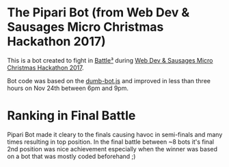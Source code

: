 # The Pipari Bot (from Web Dev & Sausages Micro Christmas Hackathon 2017)

This is a bot created to fight in [Battle³](https://github.com/leomelin/battlecube) during [Web Dev & Sausages Micro Christmas Hackathon 2017](https://ssl.eventilla.com/event/x5y9E). 

Bot code was based on the [dumb-bot.js](https://github.com/leomelin/battlecube/blob/master/example_bots/dumb-bot.js) and improved in less than three hours on Nov 24th between 6pm and 9pm.

# Ranking in Final Battle

Pipari Bot made it cleary to the finals causing havoc in semi-finals and many times resulting in top position. In the final battle between ~8 bots it's final 2nd position was nice achievement especially when the winner was based on a bot that was mostly coded beforehand ;)
